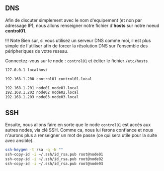 ## DNS

Afin de discuter simplement avec le nom d'equipement (et non par adressage IP), nous allons renseigner notre fichier d'**hosts** sur notre noeud **control01**.

!!! Note
  Bien sur, si vous utilisez un serveur DNS comme moi, il est plus simple de l'utiliser afin de forcer la rësolution DNS sur l'ensemble des péripheriques de votre reseau.

Connectez-vous sur le node : `control01` et éditer le fichier `/etc/hosts`
```bash
127.0.0.1 localhost

192.168.1.200 control01 control01.local

192.168.1.201 node01 node01.local
192.168.1.202 node02 node02.local
192.168.1.203 node03 node03.local
```

## SSH

Ensuite, nous allons faire en sorte que le node `control01` est accès aux autres nodes, via clé SSH.
Comme ca, nous lui ferons confiance et nous n'aurons plus a renseigner un mot de passe (ce qui sera utile pour la suite avec ansible).

```bash
ssh-keygen -t rsa -q -N ""
ssh-copy-id -i ~/.ssh/id_rsa.pub root@node01
ssh-copy-id -i ~/.ssh/id_rsa.pub root@node02
ssh-copy-id -i ~/.ssh/id_rsa.pub root@node03
```

